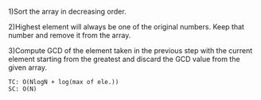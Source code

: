 1)Sort the array in decreasing order.

2)Highest element will always be one of the original numbers. Keep that number and remove it from the array.

3)Compute GCD of the element taken in the previous step with the current element starting from the greatest and discard the GCD value from the given array.

    TC: O(NlogN + log(max of ele.))
    SC: O(N)
